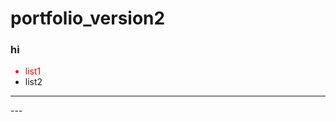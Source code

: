 # portfolio_version2


<h3>hi</h3>
<ul><li style="color:red">list1</li><li>list2</li></ul>
<hr>
---

